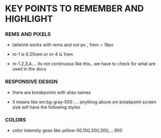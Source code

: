 # KEY POINTS TO REMEMBER AND HIGHLIGHT

### REMS AND PIXELS

- tailwind works with rems and not px , 1rem = 16px

- m-1 is 0.25rem or m-4 is 1rem

- m-1,2,3,4.... its not continuous like this...we have to check for what are used in the docs

### RESPONSIVE DESIGN

- there are breakpoints with alias names 

- it means like sm:bg-gray-500 .... anything above sm breakpoint screen size will have the following styles

### COLORS

- color intensity goes like yellow-50,100,200,300,....900


